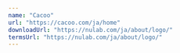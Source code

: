 ```yaml
---
name: "Cacoo"
url: "https://cacoo.com/ja/home"
downloadUrl: "https://nulab.com/ja/about/logo/"
termsUrl: "https://nulab.com/ja/about/logo/"
---
```

